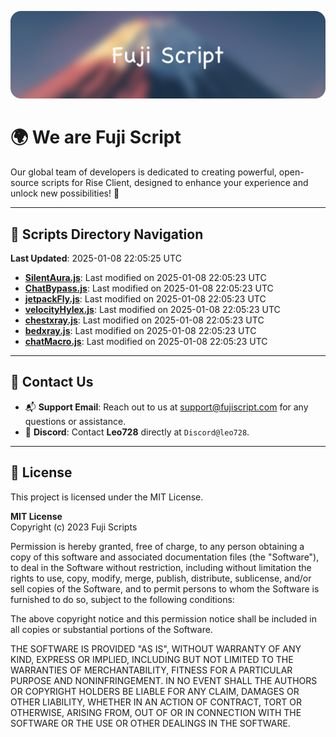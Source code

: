![Banner](.github/b.webp)

# 🌍 **We are Fuji Script**

Our global team of developers is dedicated to creating powerful, open-source scripts for Rise Client, designed to enhance your experience and unlock new possibilities! 🌟

---
<!-- SCRIPTS_NAVIGATION_START -->
## 📂 **Scripts Directory Navigation**

**Last Updated**: 2025-01-08 22:05:25 UTC

- **[SilentAura.js](scripts/SilentAura.js)**: Last modified on 2025-01-08 22:05:23 UTC
- **[ChatBypass.js](scripts/ChatBypass.js)**: Last modified on 2025-01-08 22:05:23 UTC
- **[jetpackFly.js](scripts/jetpackFly.js)**: Last modified on 2025-01-08 22:05:23 UTC
- **[velocityHylex.js](scripts/velocityHylex.js)**: Last modified on 2025-01-08 22:05:23 UTC
- **[chestxray.js](scripts/chestxray.js)**: Last modified on 2025-01-08 22:05:23 UTC
- **[bedxray.js](scripts/bedxray.js)**: Last modified on 2025-01-08 22:05:23 UTC
- **[chatMacro.js](scripts/chatMacro.js)**: Last modified on 2025-01-08 22:05:23 UTC

<!-- SCRIPTS_NAVIGATION_END -->

---

## 💬 **Contact Us**  
- 📬 **Support Email**: Reach out to us at [support@fujiscript.com](mailto:support@fujiscript.com) for any questions or assistance.  
- 💬 **Discord**: Contact **Leo728** directly at `Discord@leo728`.

---

## 📜 **License**

This project is licensed under the MIT License.  

**MIT License**  
Copyright (c) 2023 Fuji Scripts  

Permission is hereby granted, free of charge, to any person obtaining a copy of this software and associated documentation files (the "Software"), to deal in the Software without restriction, including without limitation the rights to use, copy, modify, merge, publish, distribute, sublicense, and/or sell copies of the Software, and to permit persons to whom the Software is furnished to do so, subject to the following conditions:  

The above copyright notice and this permission notice shall be included in all copies or substantial portions of the Software.  

THE SOFTWARE IS PROVIDED "AS IS", WITHOUT WARRANTY OF ANY KIND, EXPRESS OR IMPLIED, INCLUDING BUT NOT LIMITED TO THE WARRANTIES OF MERCHANTABILITY, FITNESS FOR A PARTICULAR PURPOSE AND NONINFRINGEMENT. IN NO EVENT SHALL THE AUTHORS OR COPYRIGHT HOLDERS BE LIABLE FOR ANY CLAIM, DAMAGES OR OTHER LIABILITY, WHETHER IN AN ACTION OF CONTRACT, TORT OR OTHERWISE, ARISING FROM, OUT OF OR IN CONNECTION WITH THE SOFTWARE OR THE USE OR OTHER DEALINGS IN THE SOFTWARE.  

